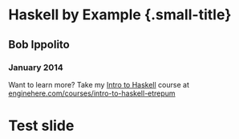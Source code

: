 # Haskell by Example {.small-title}
<h2>Bob Ippolito</h2>
<h3>January 2014</h3>

Want to learn more? Take my [Intro to Haskell] course at<br/>
[enginehere.com/courses/intro-to-haskell-etrepum](http://www.enginehere.com/courses/intro-to-haskell-etrepum/)

# Test slide

[Intro to Haskell]: http://www.enginehere.com/courses/intro-to-haskell-etrepum/
